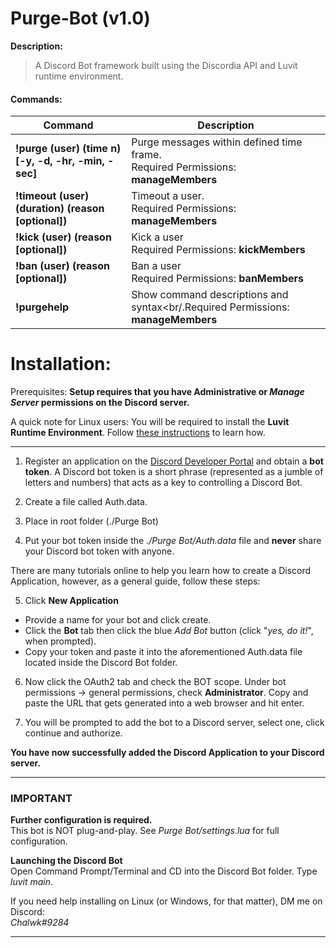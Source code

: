 # Purge-Bot (v1.0)

**Description:**<br/>
> A Discord Bot framework built using the Discordia API and Luvit runtime environment. 

#### Commands:

Command | Description
------------ | ------------
**!purge (user) (time n) [-y, -d, -hr, -min, -sec]** | Purge messages within defined time frame.<br/>Required Permissions: **manageMembers**
**!timeout (user) (duration) (reason [optional])** | Timeout a user.<br/>Required Permissions: **manageMembers**
**!kick (user) (reason [optional])** | Kick a user<br/>Required Permissions: **kickMembers**
**!ban (user) (reason [optional])** | Ban a user<br/>Required Permissions: **banMembers**
**!purgehelp** | Show command descriptions and syntax<br/.Required Permissions: **manageMembers**
   
# Installation:

Prerequisites:
**Setup requires that you have Administrative or _Manage Server_ permissions on the Discord server.**

A quick note for Linux users:
You will be required to install the **Luvit Runtime Environment**. Follow [these instructions](https://luvit.io/install.html) to learn how.

-----

1. Register an application on the [Discord Developer Portal](https://Discordapp.com/developers/applications/) and obtain a **bot token**.
   A Discord bot token is a short phrase (represented as a jumble of letters and numbers) that acts as a key to controlling a Discord Bot.

2. Create a file called Auth.data.
3. Place in root folder (./Purge Bot)
4. Put your bot token inside the *./Purge Bot/Auth.data* file and **never** share your Discord bot token with anyone.

There are many tutorials online to help you learn how to create a Discord Application, however, as a general guide, follow these steps:

5. Click **New Application**
- Provide a name for your bot and click create.
- Click the **Bot** tab then click the blue *Add Bot* button (click "*yes, do it!*", when prompted).
- Copy your token and paste it into the aforementioned Auth.data file located inside the Discord Bot folder.

6. Now click the OAuth2 tab and check the BOT scope.
   Under bot permissions -> general permissions, check **Administrator**.
   Copy and paste the URL that gets generated into a web browser and hit enter.

7. You will be prompted to add the bot to a Discord server, select one, click continue and authorize.

**You have now successfully added the Discord Application to your Discord server.**

____

### **IMPORTANT**

**Further configuration is required.**<br/>
This bot is NOT plug-and-play. See *Purge Bot/settings.lua* for full configuration.

**Launching the Discord Bot**<br/>
Open Command Prompt/Terminal and CD into the Discord Bot folder. Type *luvit main*.

If you need help installing on Linux (or Windows, for that matter), DM me on Discord:<br/>
_Chalwk#9284_

____
